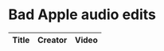 # Bad Apple audio edits

| Title             | Creator                     | Video                                        |
| ----------------- | --------------------------- | -------------------------------------------- |